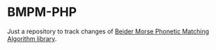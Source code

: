 # BMPM-PHP

Just a repository to track changes of [Beider Morse Phonetic Matching Algorithm library](https://stevemorse.org/phoneticinfo.htm).
